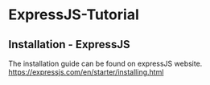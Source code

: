 # ExpressJS-Tutorial

## Installation - ExpressJS

The installation guide can be found on expressJS website. https://expressjs.com/en/starter/installing.html

